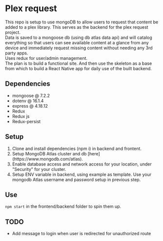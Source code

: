 # Plex request
This repo is setup to use mongoDB to allow users to request that content be added to a plex library. This serves as the backend for the plex request project.
<br>
Data is saved to a mongoose db (using db atlas data api) and will catalog everything so that users can see available content at a glance from any device and immediately request missing content without needing any 3rd party apps.
<br>
Uses redux for user/admin management.
<br>
The plan is to build a functional site. And then use the skeleton as a base from which to build a React Native app for daily use of the built backend.

## Dependencies
<ul> 
  <li>mongoose @ 7.2.2</li>
  <li>dotenv @ 16.1.4</li>
  <li>express @ 4.18.12</li>
  <li>Redux </li>
  <li>Redux js </li>
  <li>Redux-persist </li>
</ul>

## Setup

<ol>
  <li>Clone and install dependencies (npm i) in backend and frontent.</li>
  <li>Setup MongoDB Atlas cluster and db [here](https://www.mongodb.com/atlas).</li>
  <li>Enable database access and network access for your location, under "Security" for your cluster.</li> 
  <li>Setup ENV variable in backend, using example as template. Use your mongodb Atlas username and password setup in previous step.</li>
</ol>

## Use

` npm start ` in the frontend/backend folder to spin them up.


## TODO

<ul>
  <li>Add message to login when user is redirected for unauthorized route</li>
</ul>